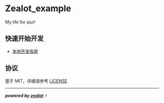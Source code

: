 # Zealot_example

My life for aiur!


## 快速开始开发

- [本地开发指南](docs/dev_guide.md)

## 协议

基于 MIT，详细请参考 [LICENSE](LICENSE)

---
***powered by [zealot](https://github.com/IMBlues/zealot)*** ⚡️
